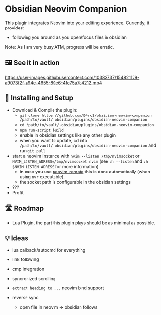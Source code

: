 # Obsidian Neovim Companion

This plugin integrates Neovim into your editing experience. Currently, it provides:
- following you around as you open/focus files in obsidian

Note: As I am very busy ATM, progress will be erratic.

## 🖼️ See it in action

https://user-images.githubusercontent.com/10383737/154821129-a9073f2f-a94e-4655-80e6-4fc75a7e4212.mp4

## 🔧 Installing and Setup

- Download & Compile the plugin:
  - `git clone https://github.com/B4rc1/obsidian-neovim-companion /path/to/vault/.obsidian/plugins/obsidian-neovim-companion`
  - `cd /path/to/vault/.obsidian/plugins/obsidian-neovim-companion`
  - `npm run-script build`
  - enable in obsidian settings like any other plugin
  - when you want to update, cd into `/path/to/vault/.obsidian/plugins/obsidian-neovim-companion` and run `git pull`
- start a neovim instance with `nvim --listen /tmp/nvimsocket` or `NVIM_LISTEN_ADRESS=/tmp/nvimsocket nvim` (see `:h --listen` and `:h $NVIM_LISTEN_ADRESS` for more information)
  - in case you use [neovim-remote](https://github.com/mhinz/neovim-remote) this is done automatically (when using `nvr` executable).
  - the socket path is configurable in the obsidian settings
- ???
- Profit

## 🛣️ Roadmap

- Lua Plugin, the part this plugin plays should be as minimal as possible.

## 💡 Ideas
- lua callback/autocmd for everything
- link following
- cmp integration
- syncronized scrolling
- `extract heading to ...` neovim bind support

- reverse sync
  - open file in neovim -> obsidian follows
